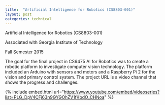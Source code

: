 ```yaml
---
title:  "Artificial Intelligence for Robotics (CS8803-001)"
layout: post
categories: technical
---
```


Artificial Intelligence for Robotics (CS8803-001)

Associated with Georgia Institute of Technology

Fall Semester 2015 

The goal for the final project in CS6475 AI for Robotics was to create a 
robotic platform to investigate computer vision technology. The platform included 
an Arduino with sensors and motors and a Raspberry Pi 2 for the vision and primary 
control system. The project URL is a video channel that shows the progress and challenges.

{% include embed.html url="https://www.youtube.com/embed/videoseries?list=PLG_DpV4CFj63n9GYGOhZV1fKbdO_CHNoa" %}
